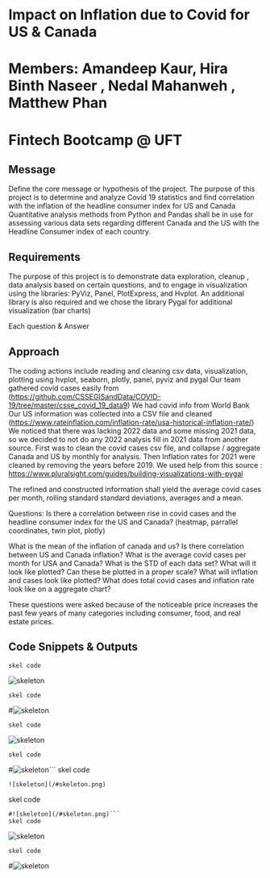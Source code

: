 # Impact on Inflation due to Covid for US & Canada
# Members: Amandeep Kaur, Hira Binth Naseer , Nedal Mahanweh , Matthew Phan
# Fintech Bootcamp @ UFT

## Message 
Define the core message or hypothesis of the project.
The purpose of this project is to determine and analyze Covid 19 statistics and find correlation with the inflation of
the headline consumer index for US and Canada 
Quantitative analysis methods from Python and Pandas shall be in use for assessing various data sets regarding different Canada and the US with the Headline Consumer index of each country. 

## Requirements
The purpose of this project is to demonstrate data exploration, cleanup , data analysis based on certain questions,
and to engage in visualization using the libraries: PyViz, Panel, PlotExpress, and Hvplot. An additional library is also required
and we chose the library Pygal for additional visualization (bar charts)

Each question & Answer

## Approach
The coding actions include reading and cleaning csv data, visualization, plotting using hvplot, seaborn, plotly, panel, pyviz and pygal
Our team gathered covid cases easily from (https://github.com/CSSEGISandData/COVID-19/tree/master/csse_covid_19_data9)
We had covid info from World Bank
Our US information was collected into a CSV file and cleaned (https://www.rateinflation.com/inflation-rate/usa-historical-inflation-rate/)
We noticed that there was lacking 2022 data and some missing 2021 data, so we decided to not do any 2022 analysis
fill in 2021 data from another source. First was to clean the covid cases csv file, and collapse / aggregate Canada and US 
by monthly for analysis. Then Inflation rates for 2021 were cleaned by removing the years before 2019. 
We used help from this source : https://www.pluralsight.com/guides/building-visualizations-with-pygal 

The refined and constructed information shall yield the average covid cases per month, rolling standard standard deviations, averages
and a mean.
 
   Questions: 
   Is there a correlation between rise in covid cases and the headline consumer index for the US and Canada?
   (heatmap, parrallel coordinates, twin plot, plotly)
   
   What is the mean of the inflation of canada and us?
   Is there correlation between US and Canada inflation?
   What is the average covid cases per month for USA and Canada?
   What is the STD of each data set? What will it look like plotted? Can these be plotted in a proper scale?
   What will inflation and cases look like plotted?
   What does total covid cases and inflation rate look like on a aggregate chart?
   
  
These questions were asked because of the noticeable price increases the past few years of many categories including consumer, food, and real estate prices.

## Code Snippets & Outputs
```
skel code

```
![skeleton](/#skeleton.png)

```
skel code
```
#![skeleton](/#skeleton.png)
```
skel code

```
![skeleton](/#skeleton.png)

```
skel code
```
#![skeleton](/#skeleton.png)```
skel code

```
![skeleton](/#skeleton.png)

```
skel code
```
#![skeleton](/#skeleton.png)```
skel code

```
![skeleton](/#skeleton.png)

```
skel code
```
#![skeleton](/#skeleton.png)
